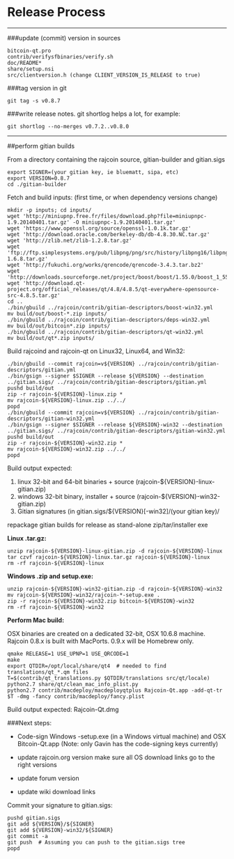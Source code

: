 Release Process
====================

* * *

###update (commit) version in sources


	bitcoin-qt.pro
	contrib/verifysfbinaries/verify.sh
	doc/README*
	share/setup.nsi
	src/clientversion.h (change CLIENT_VERSION_IS_RELEASE to true)

###tag version in git

	git tag -s v0.8.7

###write release notes. git shortlog helps a lot, for example:

	git shortlog --no-merges v0.7.2..v0.8.0

* * *

##perform gitian builds

 From a directory containing the rajcoin source, gitian-builder and gitian.sigs
  
	export SIGNER=(your gitian key, ie bluematt, sipa, etc)
	export VERSION=0.8.7
	cd ./gitian-builder

 Fetch and build inputs: (first time, or when dependency versions change)

	mkdir -p inputs; cd inputs/
	wget 'http://miniupnp.free.fr/files/download.php?file=miniupnpc-1.9.20140401.tar.gz' -O miniupnpc-1.9.20140401.tar.gz'
	wget 'https://www.openssl.org/source/openssl-1.0.1k.tar.gz'
	wget 'http://download.oracle.com/berkeley-db/db-4.8.30.NC.tar.gz'
	wget 'http://zlib.net/zlib-1.2.8.tar.gz'
	wget 'ftp://ftp.simplesystems.org/pub/libpng/png/src/history/libpng16/libpng-1.6.8.tar.gz'
	wget 'http://fukuchi.org/works/qrencode/qrencode-3.4.3.tar.bz2'
	wget 'http://downloads.sourceforge.net/project/boost/boost/1.55.0/boost_1_55_0.tar.bz2'
	wget 'http://download.qt-project.org/official_releases/qt/4.8/4.8.5/qt-everywhere-opensource-src-4.8.5.tar.gz'
	cd ..
	./bin/gbuild ../rajcoin/contrib/gitian-descriptors/boost-win32.yml
	mv build/out/boost-*.zip inputs/
	./bin/gbuild ../rajcoin/contrib/gitian-descriptors/deps-win32.yml
	mv build/out/bitcoin*.zip inputs/
	./bin/gbuild ../rajcoin/contrib/gitian-descriptors/qt-win32.yml
	mv build/out/qt*.zip inputs/

 Build rajcoind and rajcoin-qt on Linux32, Linux64, and Win32:
  
	./bin/gbuild --commit rajcoin=v${VERSION} ../rajcoin/contrib/gitian-descriptors/gitian.yml
	./bin/gsign --signer $SIGNER --release ${VERSION} --destination ../gitian.sigs/ ../rajcoin/contrib/gitian-descriptors/gitian.yml
	pushd build/out
	zip -r rajcoin-${VERSION}-linux.zip *
	mv rajcoin-${VERSION}-linux.zip ../../
	popd
	./bin/gbuild --commit rajcoin=v${VERSION} ../rajcoin/contrib/gitian-descriptors/gitian-win32.yml
	./bin/gsign --signer $SIGNER --release ${VERSION}-win32 --destination ../gitian.sigs/ ../rajcoin/contrib/gitian-descriptors/gitian-win32.yml
	pushd build/out
	zip -r rajcoin-${VERSION}-win32.zip *
	mv rajcoin-${VERSION}-win32.zip ../../
	popd

  Build output expected:

  1. linux 32-bit and 64-bit binaries + source (rajcoin-${VERSION}-linux-gitian.zip)
  2. windows 32-bit binary, installer + source (rajcoin-${VERSION}-win32-gitian.zip)
  3. Gitian signatures (in gitian.sigs/${VERSION}[-win32]/(your gitian key)/

repackage gitian builds for release as stand-alone zip/tar/installer exe

**Linux .tar.gz:**

	unzip rajcoin-${VERSION}-linux-gitian.zip -d rajcoin-${VERSION}-linux
	tar czvf rajcoin-${VERSION}-linux.tar.gz rajcoin-${VERSION}-linux
	rm -rf rajcoin-${VERSION}-linux

**Windows .zip and setup.exe:**

	unzip rajcoin-${VERSION}-win32-gitian.zip -d rajcoin-${VERSION}-win32
	mv rajcoin-${VERSION}-win32/rajcoin-*-setup.exe .
	zip -r rajcoin-${VERSION}-win32.zip bitcoin-${VERSION}-win32
	rm -rf rajcoin-${VERSION}-win32

**Perform Mac build:**

  OSX binaries are created on a dedicated 32-bit, OSX 10.6.8 machine.
  Rajcoin 0.8.x is built with MacPorts.  0.9.x will be Homebrew only.

	qmake RELEASE=1 USE_UPNP=1 USE_QRCODE=1
	make
	export QTDIR=/opt/local/share/qt4  # needed to find translations/qt_*.qm files
	T=$(contrib/qt_translations.py $QTDIR/translations src/qt/locale)
	python2.7 share/qt/clean_mac_info_plist.py
	python2.7 contrib/macdeploy/macdeployqtplus Rajcoin-Qt.app -add-qt-tr $T -dmg -fancy contrib/macdeploy/fancy.plist

 Build output expected: Rajcoin-Qt.dmg

###Next steps:

* Code-sign Windows -setup.exe (in a Windows virtual machine) and
  OSX Bitcoin-Qt.app (Note: only Gavin has the code-signing keys currently)

* update rajcoin.org version
  make sure all OS download links go to the right versions

* update forum version

* update wiki download links

Commit your signature to gitian.sigs:

	pushd gitian.sigs
	git add ${VERSION}/${SIGNER}
	git add ${VERSION}-win32/${SIGNER}
	git commit -a
	git push  # Assuming you can push to the gitian.sigs tree
	popd

